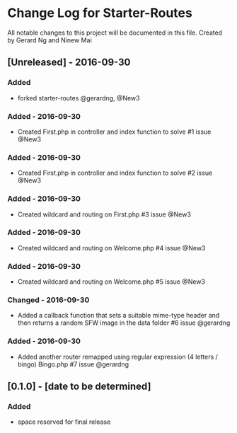 # Change Log for Starter-Routes
All notable changes to this project will be documented in this file. Created by Gerard Ng and Ninew Mai
 
## [Unreleased] - 2016-09-30
### Added
- forked starter-routes @gerardng, @New3
 
### Added - 2016-09-30 
 - Created First.php in controller and index function to solve #1 issue @New3
 
### Added - 2016-09-30
 - Created First.php in controller and index function to solve #2 issue @New3
 
### Added - 2016-09-30
 - Created wildcard and routing on First.php  #3 issue @New3
 
### Added - 2016-09-30
 - Created wildcard and routing on Welcome.php  #4 issue @New3
 
### Added - 2016-09-30
 - Created wildcard and routing on Welcome.php  #5 issue @New3
 
### Changed - 2016-09-30
 - Added a callback function that sets a suitable mime-type header and then returns a random SFW image in the data folder #6 issue @gerardng
 
### Added - 2016-09-30
 - Added another router remapped using regular expression (4 letters / bingo) Bingo.php  #7 issue @gerardng
 
## [0.1.0] - [date to be determined]
### Added
- space reserved for final release